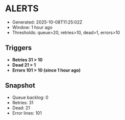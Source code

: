 # ALERTS

- Generated: 2025-10-08T11:25:02Z
- Window: 1 hour ago
- Thresholds: queue>20, retries>10, dead>1, errors>10

## Triggers
- **Retries 31 > 10**
- **Dead 21 > 1**
- **Errors 101 > 10 (since 1 hour ago)**

## Snapshot
- Queue backlog: 0
- Retries: 31
- Dead: 21
- Error lines: 101

